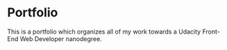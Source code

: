 Portfolio
==============

This is a portfolio which organizes all of my work towards a Udacity Front-End
Web Developer nanodegree.
